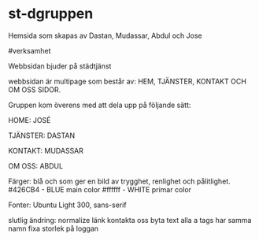 # st-dgruppen

Hemsida som skapas av Dastan, Mudassar, Abdul och Jose

#verksamhet

Webbsidan bjuder på städtjänst

webbsidan är multipage som består av: HEM, TJÄNSTER, KONTAKT OCH OM OSS SIDOR.

Gruppen kom överens med att dela upp på följande sätt:

HOME: JOSÉ

TJÄNSTER: DASTAN

KONTAKT: MUDASSAR

OM OSS: ABDUL

Färger: blå och som ger en bild av trygghet, renlighet och pålitlighet.
#426CB4 - BLUE main color
#ffffff - WHITE primar color

Fonter: Ubuntu Light 300, sans-serif


slutlig ändring:
normalize länk
kontakta oss byta text
alla a tags har samma namn
fixa storlek på loggan
